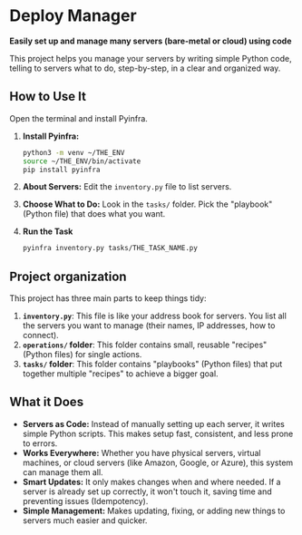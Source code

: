 # Deploy Manager

**Easily set up and manage many servers (bare-metal or cloud) using code**

This project helps you manage your servers by writing simple Python code, telling to servers what to do, step-by-step, in a clear and organized way.

## How to Use It

Open the terminal and install Pyinfra.

1.  **Install Pyinfra:**
    ```bash
    python3 -m venv ~/THE_ENV
    source ~/THE_ENV/bin/activate
    pip install pyinfra
    ```

2.  **About Servers:**
    Edit the `inventory.py` file to list servers.

3.  **Choose What to Do:**
    Look in the `tasks/` folder. Pick the "playbook" (Python file) that does what you want.

4.  **Run the Task**
    ```bash
    pyinfra inventory.py tasks/THE_TASK_NAME.py
    ```

## Project organization

This project has three main parts to keep things tidy:

1.  **`inventory.py`**: This file is like your address book for servers. You list all the servers you want to manage (their names, IP addresses, how to connect).
2.  **`operations/` folder**: This folder contains small, reusable "recipes" (Python files) for single actions.
3.  **`tasks/` folder**: This folder contains "playbooks" (Python files) that put together multiple "recipes" to achieve a bigger goal.

## What it Does

* **Servers as Code:** Instead of manually setting up each server, it writes simple Python scripts. This makes setup fast, consistent, and less prone to errors.
* **Works Everywhere:** Whether you have physical servers, virtual machines, or cloud servers (like Amazon, Google, or Azure), this system can manage them all.
* **Smart Updates:** It only makes changes when and where needed. If a server is already set up correctly, it won't touch it, saving time and preventing issues (Idempotency).
* **Simple Management:** Makes updating, fixing, or adding new things to servers much easier and quicker.

